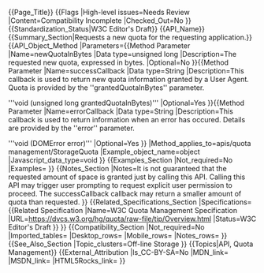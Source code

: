 {{Page_Title}}
{{Flags
|High-level issues=Needs Review
|Content=Compatibility Incomplete
|Checked_Out=No
}}
{{Standardization_Status|W3C Editor's Draft}}
{{API_Name}}
{{Summary_Section|Requests a new quota for the requesting application.}}
{{API_Object_Method
|Parameters={{Method Parameter
|Name=newQuotaInBytes
|Data type=unsigned long
|Description=The requested new quota, expressed in bytes.
|Optional=No
}}{{Method Parameter
|Name=successCallback
|Data type=String
|Description=This callback is used to return new quota information granted by a User Agent. Quota is provided by the ''grantedQuotaInBytes'' parameter.

'''void (unsigned long grantedQuotaInBytes)'''
|Optional=Yes
}}{{Method Parameter
|Name=errorCallback
|Data type=String
|Description=This callback is used to return information when an error has occured. Details are provided by the ''error'' parameter.

'''void (DOMError error)'''
|Optional=Yes
}}
|Method_applies_to=apis/quota management/StorageQuota
|Example_object_name=object
|Javascript_data_type=void
}}
{{Examples_Section
|Not_required=No
|Examples=
}}
{{Notes_Section
|Notes=It is not guaranteed that the requested amount of space is granted just by calling this API. Calling this API may trigger user prompting to request explicit user permission to proceed. The successCallback callback may return a smaller amount of quota than requested.
}}
{{Related_Specifications_Section
|Specifications={{Related Specification
|Name=W3C Quota Management Specification
|URL=https://dvcs.w3.org/hg/quota/raw-file/tip/Overview.html
|Status=W3C Editor's Draft
}}
}}
{{Compatibility_Section
|Not_required=No
|Imported_tables=
|Desktop_rows=
|Mobile_rows=
|Notes_rows=
}}
{{See_Also_Section
|Topic_clusters=Off-line Storage
}}
{{Topics|API, Quota Management}}
{{External_Attribution
|Is_CC-BY-SA=No
|MDN_link=
|MSDN_link=
|HTML5Rocks_link=
}}
